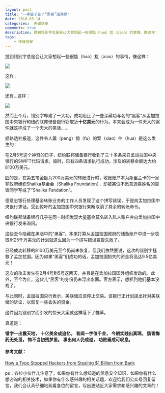```yaml
---  
layout: post  
title: "一字值千金？“黑客”泪满襟"
date: 2016-03-14
categories:  传媒信安     
comments: true
description: 提到错别字总是会让大家想起一些很尴（hao）尬（xiao）的事情，像这样：
tags:
    - 传媒信安
---  
```

提到错别字总是会让大家想起一些很尴（hao）尬（xiao）的事情，像这样：

![](http://127.0.0.1:4000//resources/images/M1.jpg) 

这样：

![](http://127.0.0.1:4000//resources/images/M2.jpg) 

还有...这样：

![](http://127.0.0.1:4000//resources/images/M3.jpg) 

然而上个月，错别字却建了一大功，成功阻止了一些深藏功与名的“黑客”从孟加拉国中央银行和纽约联邦储备银行窃取近**十亿美元**的行为。本来会成为一件天大的案件就这样成了一个天大的笑话......

据路透社报道，这件令人震（peng）惊（fu）的案（xiao）件（hua）是这么发生的：

在2月5号这个神奇的日子，纽约联邦储备银行收到了三十多条来自孟加拉国中央银行的SWIFT代码请求，彼时，已有四条请求执行成功，涉及的转移金额达大约8100万美元。

囧的是，在第五笔金额为200万美元的转账进行时，收账账户本为斯里兰卡的一家非政府组织Shalika基金会（Shalika Foundation），却被某位不愿意透露姓名的雷锋同学写成了“Shalika Fandation”。

德意志银行处理基金转账业务的工作人员发现了这个拼写错误，于是向孟加拉国中央银行求证。受到惊吓的孟加拉国中央银行果断取消了其余的转账命令。

纽约联邦储备银行几乎在同一时间发现大量基金莫名转入私人账户并向孟加拉国中央银行发来询问。

这些至今隐藏在黑暗中的“黑客”，本来打算从孟加拉国政府的储备账户中进一步窃取8亿5千万美元的计划就这么因为一个拼写错误宣告失败了。

已经成功转移的8100万美元至今仍尚未恢复，但我们依然要说，这次的错别字拯救了孟加拉国。因为如果“黑客”们成功的话，孟加拉国损失的资金将高达9.5亿美元！

这次的攻击发生在2月4号到5号这两天，并且是在孟加拉国国外组织发动的。此外，至今为止，这伙儿“黑客”的身份仍未浮出水面。官方表示，想抓到他们基本没戏了。

与此同时，孟加拉国央行表示，美联储应该停止交易。该银行正计划提出针对美联储的诉讼，以恢复一些丢失的资金。

这件因为错别字而引发的惊天大案就这样落下了帷幕。

真道是：

**错字一出震天地，
十亿美金成追忆。
昔闻一字值千金，
今朝实践出真理。
肠青悔药无处觅，
悔不当初残梦里。
事出何人仍成谜，
功败垂成可叹息。**

#### 参考文献：
[How a Typo Stopped Hackers from Stealing $1 Billion from Bank](http://thehackernews.com/2016/03/bank-hack.html)

ps：各位小伙伴儿注意了，如果你有什么想知道的信息安全知识，如果你有什么想咨询的相关技术，如果你有什么感兴趣的相关话题，欢迎给我们公众号回复留言，我们会认真仔细地观看各位的留言，写出更贴近大家需求和感兴趣的文章的！